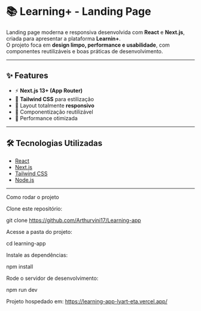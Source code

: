 

# 📚 Learning+ - Landing Page  

Landing page moderna e responsiva desenvolvida com **React** e **Next.js**, criada para apresentar a plataforma **Learnin+**.  
O projeto foca em **design limpo, performance e usabilidade**, com componentes reutilizáveis e boas práticas de desenvolvimento.  

---

## ✨ Features  

- ⚡ **Next.js 13+ (App Router)**  
- 🎨 **Tailwind CSS** para estilização  
- 📱 Layout totalmente **responsivo**  
- 🔄 Componentização reutilizável  
- 🚀 Performance otimizada  

---

## 🛠️ Tecnologias Utilizadas  

- [React](https://reactjs.org/)  
- [Next.js](https://nextjs.org/)  
- [Tailwind CSS](https://tailwindcss.com/)  
- [Node.js](https://nodejs.org/)  

---


Como rodar o projeto

Clone este repositório:

git clone https://github.com/Arthurvini17/Learning-app


Acesse a pasta do projeto:

cd learning-app


Instale as dependências:

npm install


Rode o servidor de desenvolvimento:

npm run dev


Projeto hospedado em: https://learning-app-lyart-eta.vercel.app/


